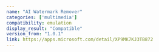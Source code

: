 ```yaml
---
name: "AI Watermark Remover"
categories: ['multimedia']
compatibility: emulation
display_result: "Compatible"
version_from: "1.0.1"
link: https://apps.microsoft.com/detail/XP9MK7KJ3TB872
---
```

